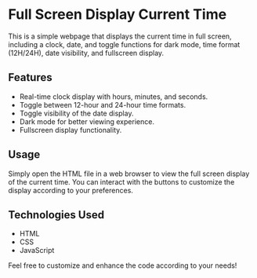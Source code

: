 # Full Screen Display Current Time

This is a simple webpage that displays the current time in full screen, including a clock, date, and toggle functions for dark mode, time format (12H/24H), date visibility, and fullscreen display.

## Features
- Real-time clock display with hours, minutes, and seconds.
- Toggle between 12-hour and 24-hour time formats.
- Toggle visibility of the date display.
- Dark mode for better viewing experience.
- Fullscreen display functionality.

## Usage
Simply open the HTML file in a web browser to view the full screen display of the current time. You can interact with the buttons to customize the display according to your preferences.

## Technologies Used
- HTML
- CSS
- JavaScript

Feel free to customize and enhance the code according to your needs!
